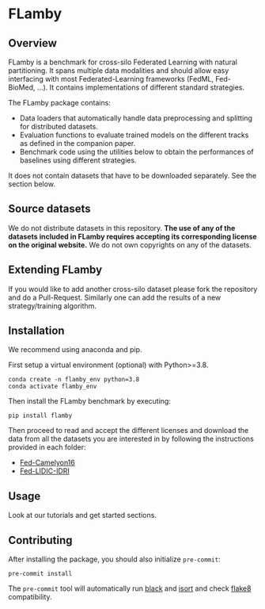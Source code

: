 # FLamby
## Overview
FLamby is a benchmark for cross-silo Federated Learning with natural partitioning. 
It spans multiple data modalities and should allow easy interfacing with most 
Federated-Learning frameworks (FedML, Fed-BioMed, ...). It contains implementations of different
standard strategies.

The FLamby package contains:

- Data loaders that automatically handle data preprocessing and splitting for distributed datasets.  
- Evaluation functions to evaluate trained models on the different tracks as defined in the companion paper. 
- Benchmark code using the utilities below to obtain the performances of baselines using different strategies.

It does not contain datasets that have to be downloaded separately.
See the section below.

## Source datasets
We do not distribute datasets in this repository. **The use of any of the datasets
included in FLamby requires accepting its corresponding license on the original
website.**
We do not own copyrights on any of the datasets.


## Extending FLamby

If you would like to add another cross-silo dataset please fork the repository
and do a Pull-Request.
Similarly one can add the results of a new strategy/training algorithm.

## Installation

We recommend using anaconda and pip.

First setup a virtual environment (optional) with Python>=3.8.

```
conda create -n flamby_env python=3.8
conda activate flamby_env
```
Then install the FLamby benchmark by executing:
```
pip install flamby
```
Then proceed to read and accept the different licenses and download the data from
all the datasets you are interested in by following the instructions provided in each folder:
- [Fed-Camelyon16](./flamby/fed_camelyon16/README.md)
- [Fed-LIDIC-IDRI](./flamby/fed_lidc_idri/README.md)

## Usage

Look at our tutorials and get started sections.

## Contributing

After installing the package, you should also initialize ``pre-commit``:
```
pre-commit install
```

The ``pre-commit`` tool will automatically run [black](https://github.com/psf/black) and 
[isort](https://github.com/PyCQA/isort) and check [flake8](https://flake8.pycqa.org/en/latest/) compatibility.
